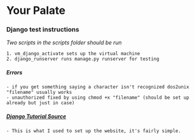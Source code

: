# Your Palate 
### Django test instructions

*Two scripts in the scripts folder should be run*
    
    1. vm_django_activate sets up the virtual machine
    2. django_runserver runs manage.py runserver for testing

##### Errors
    - if you get something saying a character isn't recognized dos2unix "filename" usually works
    - unauthorized fixed by using chmod +x "filename" (should be set up already but just in case)

##### [Django Tutorial Source](https://docs.djangoproject.com/en/5.0/intro/tutorial01/)
    - This is what I used to set up the website, it's fairly simple.